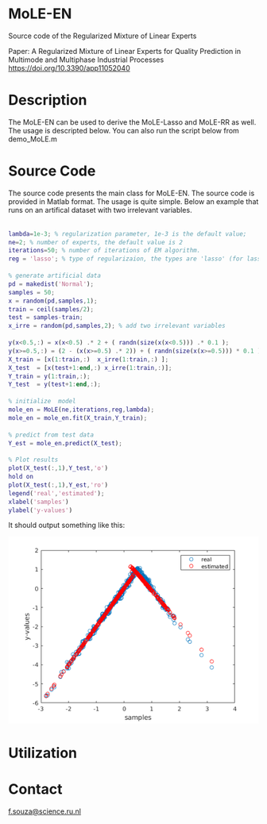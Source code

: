 # MoLE-EN
Source code of the Regularized Mixture of Linear Experts

Paper: A Regularized Mixture of Linear Experts for Quality Prediction in Multimode and Multiphase Industrial Processes
       https://doi.org/10.3390/app11052040

# Description
The MoLE-EN can be used to derive the MoLE-Lasso and MoLE-RR as well. The usage is descripted below. You can also run the script below from demo_MoLE.m

# Source Code
The source code presents the main class for MoLE-EN. The source code is provided in Matlab format. The usage is quite simple. Below an example that runs on an artifical dataset with two irrelevant variables.


```matlab

lambda=1e-3; % regularization parameter, 1e-3 is the default value;
ne=2; % number of experts, the default value is 2
iterations=50; % number of iterations of EM algorithm.
reg = 'lasso'; % type of regularizaion, the types are 'lasso' (for lasso penalty), 'en' (for elastic-net penalty), 'rr' (for ridge regression penalty).

% generate artificial data
pd = makedist('Normal');
samples = 50;
x = random(pd,samples,1);
train = ceil(samples/2);
test = samples-train;
x_irre = random(pd,samples,2); % add two irrelevant variables

y(x<0.5,:) = x(x<0.5) .* 2 + ( randn(size(x(x<0.5))) .* 0.1 );
y(x>=0.5,:) = (2 - (x(x>=0.5) .* 2)) + ( randn(size(x(x>=0.5))) * 0.1 );
X_train = [x(1:train,:)  x_irre(1:train,:) ];
X_test  = [x(test+1:end,:) x_irre(1:train,:)];
Y_train = y(1:train,:);
Y_test  = y(test+1:end,:);

% initialize  model
mole_en = MoLE(ne,iterations,reg,lambda);
mole_en = mole_en.fit(X_train,Y_train);

% predict from test data
Y_est = mole_en.predict(X_test);

% Plot results
plot(X_test(:,1),Y_test,'o')
hold on
plot(X_test(:,1),Y_est,'ro')
legend('real','estimated');
xlabel('samples')
ylabel('y-values')

```

It should output something like this:

![MoLE-EN results](/mole_en_output.png)

# Utilization

# Contact
f.souza@science.ru.nl
